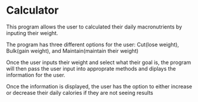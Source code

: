 # Calculator
This program allows the user to calculated their daily macronutrients by inputing their weight.

The program has three different options for the user: Cut(lose weight), Bulk(gain weight), and Maintain(maintain their weight)

Once the user inputs their weight and select what their goal is, the program will then pass the user input into approprate methods 
and diplays the information for the user.

Once the information is displayed, the user has the option to either increase or decrease their daily calories if they are not
seeing results

